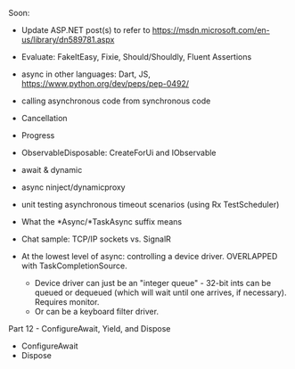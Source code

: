 Soon:
- Update ASP.NET post(s) to refer to https://msdn.microsoft.com/en-us/library/dn589781.aspx
- Evaluate: FakeItEasy, Fixie, Should/Shouldly, Fluent Assertions

- async in other languages: Dart, JS, https://www.python.org/dev/peps/pep-0492/
- calling asynchronous code from synchronous code
- Cancellation
- Progress
- ObservableDisposable: CreateForUi and IObservable<T>
- await & dynamic
- async ninject/dynamicproxy
- unit testing asynchronous timeout scenarios (using Rx TestScheduler)
- What the *Async/*TaskAsync suffix means
- Chat sample: TCP/IP sockets vs. SignalR
- At the lowest level of async: controlling a device driver. OVERLAPPED with TaskCompletionSource.
  - Device driver can just be an "integer queue" - 32-bit ints can be queued or dequeued (which will wait until one arrives, if necessary). Requires monitor.
  - Or can be a keyboard filter driver.

Part 12 - ConfigureAwait, Yield, and Dispose
- ConfigureAwait
- Dispose